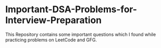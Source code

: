 # Important-DSA-Problems-for-Interview-Preparation
This Repository contains some important questions which I found while practicing problems on LeetCode and GFG.
